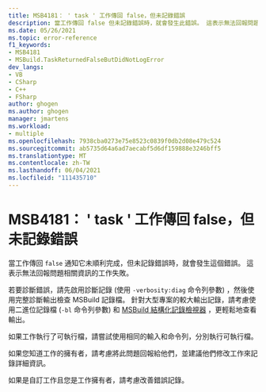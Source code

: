 ```yaml
---
title: MSB4181： ' task ' 工作傳回 false，但未記錄錯誤
description: 當工作傳回 false 但未記錄錯誤時，就會發生此錯誤。 這表示無法回報問題相關資訊的工作失敗。
ms.date: 05/26/2021
ms.topic: error-reference
f1_keywords:
- MSB4181
- MSBuild.TaskReturnedFalseButDidNotLogError
dev_langs:
- VB
- CSharp
- C++
- FSharp
author: ghogen
ms.author: ghogen
manager: jmartens
ms.workload:
- multiple
ms.openlocfilehash: 7938cba0273e75e8523c0839f0db2d08e479c524
ms.sourcegitcommit: ab5735d64a6ad7aecabf5d6df159888e3246bff5
ms.translationtype: MT
ms.contentlocale: zh-TW
ms.lasthandoff: 06/04/2021
ms.locfileid: "111435710"
---
```

# <a name="msb4181-the-task-task-returned-false-but-did-not-log-an-error"></a>MSB4181： ' task ' 工作傳回 false，但未記錄錯誤

當工作傳回 `false` 通知它未順利完成，但未記錄錯誤時，就會發生這個錯誤。 這表示無法回報問題相關資訊的工作失敗。  

若要診斷錯誤，請先啟用診斷記錄 (使用 `-verbosity:diag` 命令列參數) ，然後使用完整診斷輸出檢查 MSBuild 記錄檔。 針對大型專案的較大輸出記錄，請考慮使用二進位記錄檔 (`-bl` 命令列參數) 和 [MSBuild 結構化記錄檢視器](https://msbuildlog.com/) ，更輕鬆地查看輸出。

如果工作執行了可執行檔，請嘗試使用相同的輸入和命令列，分別執行可執行檔。

如果您知道工作的擁有者，請考慮將此問題回報給他們，並建議他們修改工作來記錄詳細資訊。

如果是自訂工作且您是工作擁有者，請考慮改善錯誤記錄。
